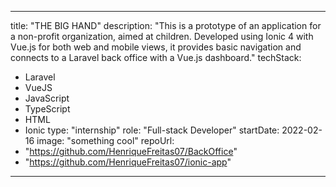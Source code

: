 
---
title: "THE BIG HAND"
description: "This is a prototype of an application for a non-profit organization, aimed at children. Developed using Ionic 4 with Vue.js for both web and mobile views, it provides basic navigation and connects to a Laravel back office with a Vue.js dashboard."
techStack:
  - Laravel
  - VueJS 
  - JavaScript
  - TypeScript
  - HTML
  - Ionic
type: "internship"
role: "Full-stack Developer"
startDate: 2022-02-16
image: "something cool"
repoUrl: 
- "https://github.com/HenriqueFreitas07/BackOffice"
- "https://github.com/HenriqueFreitas07/ionic-app"
---
